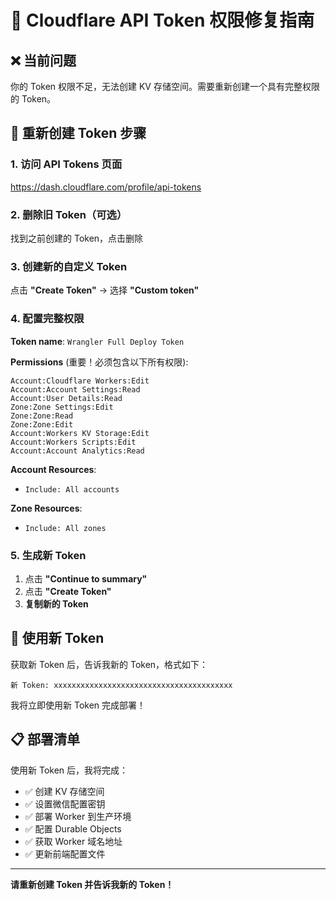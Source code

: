 # 🔧 Cloudflare API Token 权限修复指南

## ❌ 当前问题
你的 Token 权限不足，无法创建 KV 存储空间。需要重新创建一个具有完整权限的 Token。

## 🔑 重新创建 Token 步骤

### 1. 访问 API Tokens 页面
https://dash.cloudflare.com/profile/api-tokens

### 2. 删除旧 Token（可选）
找到之前创建的 Token，点击删除

### 3. 创建新的自定义 Token
点击 **"Create Token"** → 选择 **"Custom token"**

### 4. 配置完整权限
**Token name**: `Wrangler Full Deploy Token`

**Permissions** (重要！必须包含以下所有权限):
```
Account:Cloudflare Workers:Edit
Account:Account Settings:Read
Account:User Details:Read
Zone:Zone Settings:Edit
Zone:Zone:Read
Zone:Zone:Edit
Account:Workers KV Storage:Edit
Account:Workers Scripts:Edit
Account:Account Analytics:Read
```

**Account Resources**:
- `Include: All accounts`

**Zone Resources**:
- `Include: All zones`

### 5. 生成新 Token
1. 点击 **"Continue to summary"**
2. 点击 **"Create Token"**
3. **复制新的 Token**

## 🚀 使用新 Token

获取新 Token 后，告诉我新的 Token，格式如下：
```
新 Token: xxxxxxxxxxxxxxxxxxxxxxxxxxxxxxxxxxxxxxxx
```

我将立即使用新 Token 完成部署！

## 📋 部署清单

使用新 Token 后，我将完成：
- ✅ 创建 KV 存储空间
- ✅ 设置微信配置密钥
- ✅ 部署 Worker 到生产环境
- ✅ 配置 Durable Objects
- ✅ 获取 Worker 域名地址
- ✅ 更新前端配置文件

---

**请重新创建 Token 并告诉我新的 Token！**